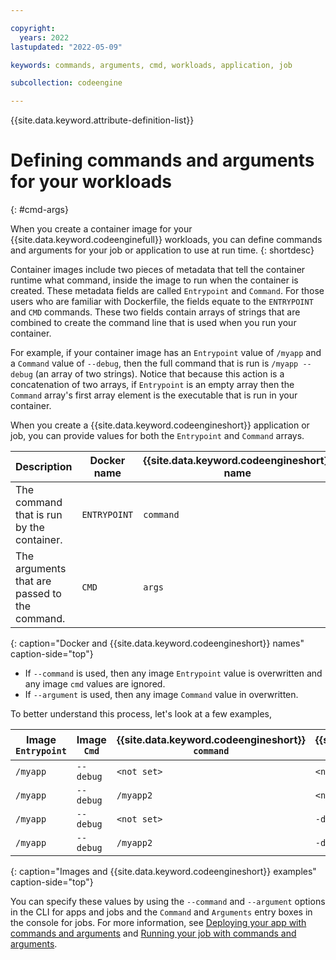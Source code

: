 ```yaml
---

copyright:
  years: 2022
lastupdated: "2022-05-09"

keywords: commands, arguments, cmd, workloads, application, job

subcollection: codeengine

---
```


{{site.data.keyword.attribute-definition-list}}

# Defining commands and arguments for your workloads
{: #cmd-args}

When you create a container image for your {{site.data.keyword.codeenginefull}} workloads, you can define commands and arguments for your job or application to use at run time.
{: shortdesc}

Container images include two pieces of metadata that tell the container runtime what command, inside the image to run when the container is created. These metadata fields are called `Entrypoint` and `Command`. For those users who are familiar with Dockerfile, the fields equate to the `ENTRYPOINT` and `CMD` commands. These two fields contain arrays of strings that are combined to create the command line that is used when you run your container. 

For example, if your container image has an `Entrypoint` value of `/myapp` and a `Command` value of `--debug`, then the full command that is run is `/myapp --debug` (an array of two strings). Notice that because this action is a concatenation of two arrays, if `Entrypoint` is an empty array then the `Command` array's first array element is the executable that is run in your container.

When you create a {{site.data.keyword.codeengineshort}} application or job, you can provide values for both the `Entrypoint` and `Command` arrays. 

| Description    | Docker name    | {{site.data.keyword.codeengineshort}} name |
| ---------- |  ------ | ------ | 
| The command that is run by the container. | `ENTRYPOINT` | `command` |
| The arguments that are passed to the command.    | `CMD`    | `args` |
{: caption="Docker and {{site.data.keyword.codeengineshort}} names" caption-side="top"}

- If `--command` is used, then any image `Entrypoint` value is overwritten and any image `cmd` values are ignored.
- If `--argument` is used, then any image `Command` value in overwritten.

To better understand this process, let's look at a few examples,

| Image `Entrypoint` | Image `Cmd` |    {{site.data.keyword.codeengineshort}} `command` |    {{site.data.keyword.codeengineshort}} `args` |    Command that is run |
| ------ |  ------ | ------ | ------ | ------ |
| `/myapp` |    `--debug` |    `<not set>` |    `<not set>` |    `/myapp --debug` |
| `/myapp` |    `--debug` |    `/myapp2` |    `<not set>` |    `/myapp2` |
| `/myapp` |    `--debug` |    `<not set>` |    `-d` |    `/myapp -d` |
| `/myapp` |    `--debug` |    `/myapp2` |    `-d` |    `/myapp2 -d` |
{: caption="Images and {{site.data.keyword.codeengineshort}} examples" caption-side="top"}

You can specify these values by using the `--command` and `--argument` options in the CLI for apps and jobs and the `Command` and `Arguments` entry boxes in the console for jobs. For more information, see [Deploying your app with commands and arguments](/docs/codeengine?topic=codeengine-application-workloads#deploy-app-cmd-args) and [Running your job with commands and arguments](/docs/codeengine?topic=codeengine-job-plan#job-cmd-args).


